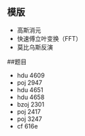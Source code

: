 ## 模版
* 高斯消元
* 快速傅立叶变换（FFT）
* 莫比乌斯反演

##题目
* hdu 4609
* poj 2947
* hdu 4651
* hdu 4658
* bzoj 2301
* poj 2417
* poj 3247
* cf 616e
